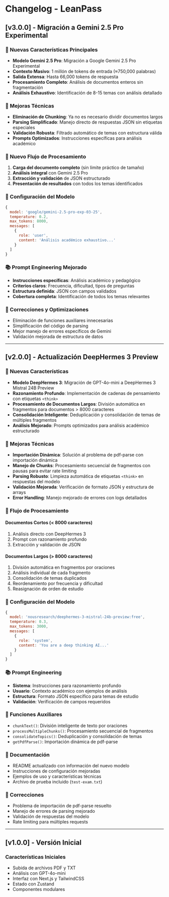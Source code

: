 # Changelog - LeanPass

## [v3.0.0] - Migración a Gemini 2.5 Pro Experimental

### 🚀 Nuevas Características Principales

- **Modelo Gemini 2.5 Pro**: Migración a Google Gemini 2.5 Pro Experimental
- **Contexto Masivo**: 1 millón de tokens de entrada (≈750,000 palabras)
- **Salida Extensa**: Hasta 66,000 tokens de respuesta
- **Procesamiento Completo**: Análisis de documentos enteros sin fragmentación
- **Análisis Exhaustivo**: Identificación de 8-15 temas con análisis detallado

### 🔧 Mejoras Técnicas

- **Eliminación de Chunking**: Ya no es necesario dividir documentos largos
- **Parsing Simplificado**: Manejo directo de respuestas JSON sin etiquetas especiales
- **Validación Robusta**: Filtrado automático de temas con estructura válida
- **Prompts Optimizados**: Instrucciones específicas para análisis académico

### 📝 Nuevo Flujo de Procesamiento

1. **Carga del documento completo** (sin límite práctico de tamaño)
2. **Análisis integral** con Gemini 2.5 Pro
3. **Extracción y validación** de JSON estructurado
4. **Presentación de resultados** con todos los temas identificados

### 🎯 Configuración del Modelo

```javascript
{
  model: 'google/gemini-2.5-pro-exp-03-25',
  temperature: 0.2,
  max_tokens: 8000,
  messages: [
    {
      role: 'user',
      content: 'Análisis académico exhaustivo...'
    }
  ]
}
```

### 📚 Prompt Engineering Mejorado

- **Instrucciones específicas**: Análisis académico y pedagógico
- **Criterios claros**: Frecuencia, dificultad, tipos de preguntas
- **Estructura definida**: JSON con campos validados
- **Cobertura completa**: Identificación de todos los temas relevantes

### 🐛 Correcciones y Optimizaciones

- Eliminación de funciones auxiliares innecesarias
- Simplificación del código de parsing
- Mejor manejo de errores específicos de Gemini
- Validación mejorada de estructura de datos

---

## [v2.0.0] - Actualización DeepHermes 3 Preview

### 🚀 Nuevas Características

- **Modelo DeepHermes 3**: Migración de GPT-4o-mini a DeepHermes 3 Mistral 24B Preview
- **Razonamiento Profundo**: Implementación de cadenas de pensamiento con etiquetas `<think>`
- **Procesamiento de Documentos Largos**: División automática en fragmentos para documentos > 8000 caracteres
- **Consolidación Inteligente**: Deduplicación y consolidación de temas de múltiples fragmentos
- **Análisis Mejorado**: Prompts optimizados para análisis académico estructurado

### 🔧 Mejoras Técnicas

- **Importación Dinámica**: Solución al problema de pdf-parse con importación dinámica
- **Manejo de Chunks**: Procesamiento secuencial de fragmentos con pausas para evitar rate limiting
- **Parsing Robusto**: Limpieza automática de etiquetas `<think>` en respuestas del modelo
- **Validación Mejorada**: Verificación de formato JSON y estructura de arrays
- **Error Handling**: Manejo mejorado de errores con logs detallados

### 📝 Flujo de Procesamiento

#### Documentos Cortos (< 8000 caracteres)
1. Análisis directo con DeepHermes 3
2. Prompt con razonamiento profundo
3. Extracción y validación de JSON

#### Documentos Largos (> 8000 caracteres)
1. División automática en fragmentos por oraciones
2. Análisis individual de cada fragmento
3. Consolidación de temas duplicados
4. Reordenamiento por frecuencia y dificultad
5. Reasignación de orden de estudio

### 🎯 Configuración del Modelo

```javascript
{
  model: 'nousresearch/deephermes-3-mistral-24b-preview:free',
  temperature: 0.3,
  max_tokens: 3000,
  messages: [
    {
      role: 'system',
      content: 'You are a deep thinking AI...'
    }
  ]
}
```

### 📚 Prompt Engineering

- **Sistema**: Instrucciones para razonamiento profundo
- **Usuario**: Contexto académico con ejemplos de análisis
- **Estructura**: Formato JSON específico para temas de estudio
- **Validación**: Verificación de campos requeridos

### 🔄 Funciones Auxiliares

- `chunkText()`: División inteligente de texto por oraciones
- `processMultipleChunks()`: Procesamiento secuencial de fragmentos
- `consolidateTopics()`: Deduplicación y consolidación de temas
- `getPdfParse()`: Importación dinámica de pdf-parse

### 📖 Documentación

- README actualizado con información del nuevo modelo
- Instrucciones de configuración mejoradas
- Ejemplos de uso y características técnicas
- Archivo de prueba incluido (`test-exam.txt`)

### 🐛 Correcciones

- Problema de importación de pdf-parse resuelto
- Manejo de errores de parsing mejorado
- Validación de respuestas del modelo
- Rate limiting para múltiples requests

---

## [v1.0.0] - Versión Inicial

### Características Iniciales
- Subida de archivos PDF y TXT
- Análisis con GPT-4o-mini
- Interfaz con Next.js y TailwindCSS
- Estado con Zustand
- Componentes modulares 
